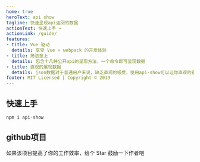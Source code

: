 ```yaml
---
home: true
heroText: api show
tagline: 快速呈现api返回的数据
actionText: 快速上手 →
actionLink: /guide/
features:
- title: Vue 驱动
  details: 享受 Vue + webpack 的开发体验
- title: 简洁至上
  details: 包含十几种公开api的呈现方法，一个命令即可呈现数据
- title: 直观的展现数据
  details: json数据对于普通用户来说，缺乏直观的感受，使用api-show可以让你直观的看到api接口的使用场景
footer: MIT Licensed | Copyright © 2019
---
```


## 快速上手

```js
npm i api-show
```

## github项目

如果该项目提高了你的工作效率，给个 <github-button href="https://github.com/tu6ge/api-show" data-icon="octicon-star" data-show-count="false" aria-label="Star tu6ge/api-show on GitHub">Star</github-button> 鼓励一下作者吧